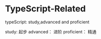 # TypeScript-Related
typeScript: study,advanced and proficient

study: 起步
advanced： 进阶
proficient： 精通